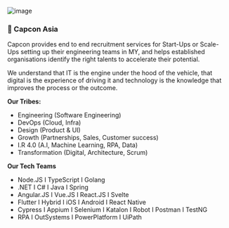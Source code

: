 ![image](https://user-images.githubusercontent.com/104832265/166451929-370a7720-e67e-4f8d-8491-26223c84465a.png)

### 🔸 Capcon Asia

Capcon provides end to end recruitment services for Start-Ups or Scale-Ups setting up their engineering teams in MY, and helps established organisations identify the right talents to accelerate their potential.
 
 We understand that IT is the engine under the hood of the vehicle, that digital is the experience of driving it and technology is the knowledge that improves the process or the outcome.

<b>Our Tribes:</b>

- Engineering (Software Engineering)
- DevOps (Cloud, Infra)
- Design (Product & UI)
- Growth (Partnerships, Sales, Customer success)
- I.R 4.0 (A.I, Machine Learning, RPA, Data)
- Transformation (Digital, Architecture, Scrum)

<b>Our Tech Teams</b>

- Node.JS I TypeScript I Golang
- .NET I C# I Java I Spring
- Angular.JS I Vue.JS I React.JS I Svelte
- Flutter I Hybrid I iOS I Android I React Native
- Cypress I Appium I Selenium I Katalon I Robot I Postman I TestNG
- RPA I OutSystems I PowerPlatform I UiPath
